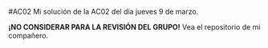 #AC02
Mi solución de la AC02 del día jueves 9 de marzo.

**¡NO CONSIDERAR PARA LA REVISIÓN DEL GRUPO!** Vea el repositorio de mi compañero.
